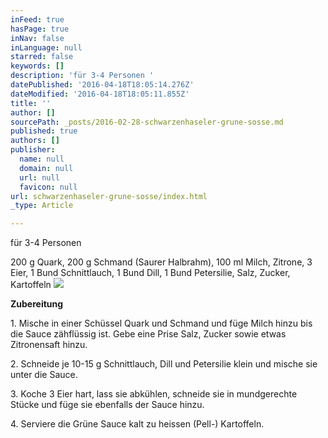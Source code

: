 ```yaml
---
inFeed: true
hasPage: true
inNav: false
inLanguage: null
starred: false
keywords: []
description: 'für 3-4 Personen '
datePublished: '2016-04-18T18:05:14.276Z'
dateModified: '2016-04-18T18:05:11.855Z'
title: ''
author: []
sourcePath: _posts/2016-02-28-schwarzenhaseler-grune-sosse.md
published: true
authors: []
publisher:
  name: null
  domain: null
  url: null
  favicon: null
url: schwarzenhaseler-grune-sosse/index.html
_type: Article

---
```

für 3-4 Personen 

200 g Quark, 200 g Schmand (Saurer Halbrahm), 100 ml Milch, Zitrone, 3 Eier, 1 Bund Schnittlauch, 1 Bund Dill, 1 Bund Petersilie, Salz, Zucker, Kartoffeln
![](https://the-grid-user-content.s3-us-west-2.amazonaws.com/65a98b3a-5fb1-4d5e-8b4a-95dab1d7fe19.jpg)

**Zubereitung**

1\. Mische in einer Schüssel Quark und Schmand und füge Milch hinzu bis die Sauce zähflüssig ist. Gebe eine Prise Salz, Zucker sowie etwas Zitronensaft hinzu. 

2\. Schneide je 10-15 g Schnittlauch, Dill und Petersilie klein und mische sie unter die Sauce. 

3\. Koche 3 Eier hart, lass sie abkühlen, schneide sie in mundgerechte Stücke und füge sie ebenfalls der Sauce hinzu. 

4\. Serviere die Grüne Sauce kalt zu heissen (Pell-) Kartoffeln.